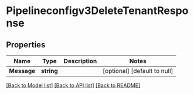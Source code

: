 # Pipelineconfigv3DeleteTenantResponse

## Properties
Name | Type | Description | Notes
------------ | ------------- | ------------- | -------------
**Message** | **string** |  | [optional] [default to null]

[[Back to Model list]](../README.md#documentation-for-models) [[Back to API list]](../README.md#documentation-for-api-endpoints) [[Back to README]](../README.md)

